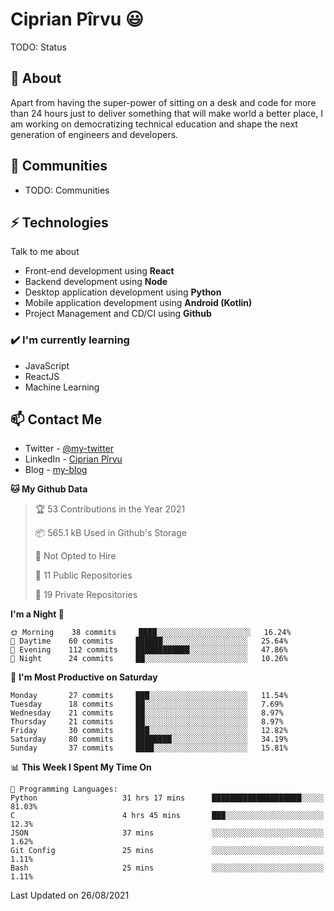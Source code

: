 # Ciprian Pîrvu 😃

TODO: Status

## 🧐 About

Apart from having the super-power of sitting on a desk and code for more than 24 hours just to deliver something that will make world a better place, I am working on democratizing technical education and shape the next generation of engineers and developers.

## 👯 Communities

-   TODO: Communities

## ⚡ Technologies

Talk to me about

-   Front-end development using **React**
-   Backend development using **Node**
-   Desktop application development using **Python**
-   Mobile application development using **Android (Kotlin)**
-   Project Management and CD/CI using **Github**

### ✔️ I'm currently learning

-   JavaScript
-   ReactJS
-   Machine Learning

## 📫 Contact Me

-   Twitter - [@my-twitter]()
-   LinkedIn - [Ciprian Pîrvu](https://www.linkedin.com/in/p%C3%AErvu-ciprian-cristian-4415991b1/)
-   Blog - [my-blog]()

<!--START_SECTION:waka-->
**🐱 My Github Data** 

> 🏆 53 Contributions in the Year 2021
 > 
> 📦 565.1 kB Used in Github's Storage 
 > 
> 🚫 Not Opted to Hire
 > 
> 📜 11 Public Repositories 
 > 
> 🔑 19 Private Repositories  
 > 
**I'm a Night 🦉** 

```text
🌞 Morning    38 commits     ████░░░░░░░░░░░░░░░░░░░░░   16.24% 
🌆 Daytime    60 commits     ██████░░░░░░░░░░░░░░░░░░░   25.64% 
🌃 Evening    112 commits    ████████████░░░░░░░░░░░░░   47.86% 
🌙 Night      24 commits     ██░░░░░░░░░░░░░░░░░░░░░░░   10.26%

```
📅 **I'm Most Productive on Saturday** 

```text
Monday       27 commits     ███░░░░░░░░░░░░░░░░░░░░░░   11.54% 
Tuesday      18 commits     ██░░░░░░░░░░░░░░░░░░░░░░░   7.69% 
Wednesday    21 commits     ██░░░░░░░░░░░░░░░░░░░░░░░   8.97% 
Thursday     21 commits     ██░░░░░░░░░░░░░░░░░░░░░░░   8.97% 
Friday       30 commits     ███░░░░░░░░░░░░░░░░░░░░░░   12.82% 
Saturday     80 commits     ████████░░░░░░░░░░░░░░░░░   34.19% 
Sunday       37 commits     ████░░░░░░░░░░░░░░░░░░░░░   15.81%

```


📊 **This Week I Spent My Time On** 

```text
💬 Programming Languages: 
Python                   31 hrs 17 mins      ████████████████████░░░░░   81.03% 
C                        4 hrs 45 mins       ███░░░░░░░░░░░░░░░░░░░░░░   12.3% 
JSON                     37 mins             ░░░░░░░░░░░░░░░░░░░░░░░░░   1.62% 
Git Config               25 mins             ░░░░░░░░░░░░░░░░░░░░░░░░░   1.11% 
Bash                     25 mins             ░░░░░░░░░░░░░░░░░░░░░░░░░   1.11%

```


 Last Updated on 26/08/2021
<!--END_SECTION:waka-->
